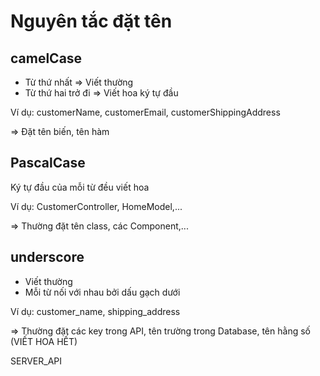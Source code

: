 # Nguyên tắc đặt tên

## camelCase

- Từ thứ nhất => Viết thường
- Từ thứ hai trở đi => Viết hoa ký tự đầu

Ví dụ: customerName, customerEmail, customerShippingAddress

=> Đặt tên biến, tên hàm

## PascalCase

Ký tự đầu của mỗi từ đều viết hoa

Ví dụ: CustomerController, HomeModel,...

=> Thường đặt tên class, các Component,...

## underscore

- Viết thường
- Mỗi từ nối với nhau bởi dấu gạch dưới

Ví dụ: customer_name, shipping_address

=> Thường đặt các key trong API, tên trường trong Database, tên hằng số (VIẾT HOA HẾT)

SERVER_API
